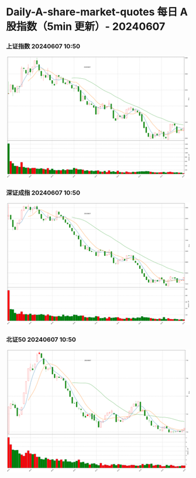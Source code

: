 
# Daily-A-share-market-quotes 每日 A 股指数（5min 更新）- 20240607

### 上证指数 20240607 10:50
![](./fig/2024/6/20240607-sh000001.png)

### 深证成指 20240607 10:50
![](./fig/2024/6/20240607-sz399001.png)

### 北证50 20240607 10:50
![](./fig/2024/6/20240607-bj899050.png)
